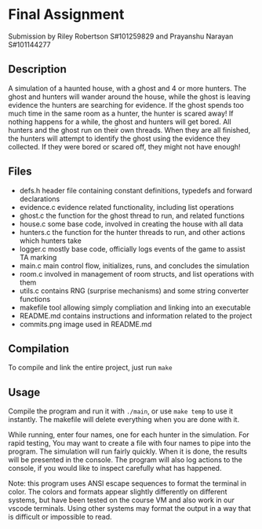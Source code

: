 # Final Assignment
Submission by Riley Robertson S#101259829 and Prayanshu Narayan S#101144277
## Description
A simulation of a haunted house, with a ghost and 4 or more hunters.
The ghost and hunters will wander around the house, while the ghost is leaving evidence the
hunters are searching for evidence. If the ghost spends too much time in the same room as a hunter, the hunter is scared away!
If nothing happens for a while, the ghost and hunters will get bored.
All hunters and the ghost run on their own threads. When they are all finished, the hunters will attempt to identify the ghost
using the evidence they collected. If they were bored or scared off, they might not have enough!
## Files
- defs.h        header file containing constant definitions, typedefs and forward declarations
- evidence.c    evidence related functionality, including list operations
- ghost.c       the function for the ghost thread to run, and related functions
- house.c       some base code, involved in creating the house with all data
- hunters.c     the function for the hunter threads to run, and other actions which hunters take
- logger.c      mostly base code, officially logs events of the game to assist TA marking
- main.c        main control flow, initializes, runs, and concludes the simulation
- room.c        involved in management of room structs, and list operations with them
- utils.c       contains RNG (surprise mechanisms) and some string converter functions
- makefile      tool allowing simply compliation and linking into an executable
- README.md     contains instructions and information related to the project
- commits.png   image used in README.md
## Compilation
To compile and link the entire project, just run `make`
## Usage
Compile the program and run it with `./main`, or use `make temp` to use it instantly. The makefile will delete everything when you are done with it.

While running, enter four names, one for each hunter in the simulation. For rapid testing,
You may want to create a file with four names to pipe into the program. The simulation will run fairly quickly. 
When it is done, the results will be presented in the console.
The program will also log actions to the console, if you would like to inspect carefully what has happened.

Note: this program uses ANSI escape sequences to format the terminal in color. The colors and formats appear slightly differently on different systems, but have been tested on the course VM and also work in our vscode terminals. Using other systems may format the output in a way that is difficult
or impossible to read.
